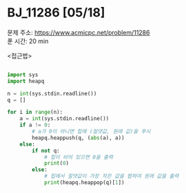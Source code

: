 # BJ_11286 [05/18] </br>
문제 주소: https://www.acmicpc.net/problem/11286 </br>
푼 시간: 20 min</br>

<접근법>
```

```


```python
import sys
import heapq

n = int(sys.stdin.readline())
q = []

for i in range(n):
    a = int(sys.stdin.readline())
    if a != 0:
        # a가 0이 아니면 힙에 (절댓값, 원래 값)을 푸시
        heapq.heappush(q, (abs(a), a))
    else:
        if not q:
            # 힙이 비어 있으면 0을 출력
            print(0)
        else:
            # 힙에서 절댓값이 가장 작은 값을 팝하여 원래 값을 출력
            print(heapq.heappop(q)[1])
```